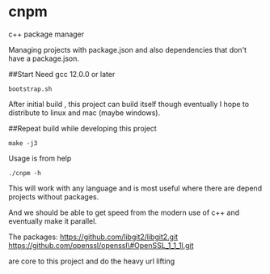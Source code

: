 # cnpm
c++ package manager

Managing projects with package.json and also dependencies that don't have a package.json.

##Start
Need gcc 12.0.0 or later

```
bootstrap.sh
```
After initial build , this project can build itself though eventually I hope to distribute to
linux and mac (maybe windows).

##Repeat build while developing this project

```
make -j3
```

Usage is from help

```
./cnpm -h
```

This will work with any language and is most useful where there are depend projects without packages.


And we should be able to get speed from the modern use of c++ and eventually make it parallel.

The packages:
https://github.com/libgit2/libgit2.git
https://github.com/openssl/openssl\#OpenSSL_1_1_1l.git

are core to this project and do the heavy url lifting